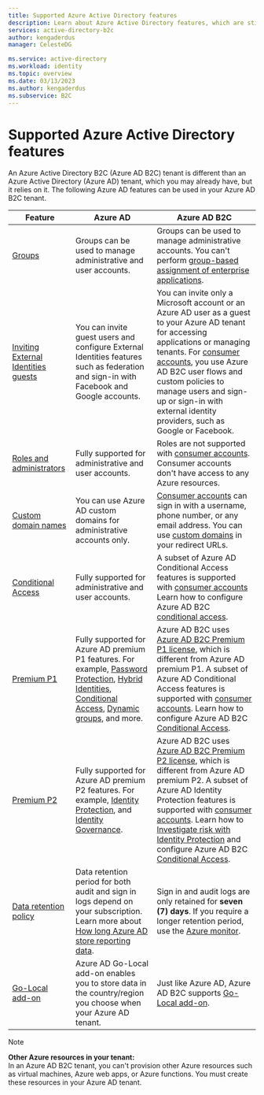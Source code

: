 ```yaml
---
title: Supported Azure Active Directory features
description: Learn about Azure Active Directory features, which are still supported in Azure AD B2C.
services: active-directory-b2c
author: kengaderdus
manager: CelesteDG

ms.service: active-directory
ms.workload: identity
ms.topic: overview
ms.date: 03/13/2023
ms.author: kengaderdus
ms.subservice: B2C
---
```


# Supported Azure Active Directory features

An Azure Active Directory B2C (Azure AD B2C) tenant is different than an Azure Active Directory (Azure AD) tenant, which you may already have, but it relies on it. The following Azure AD features can be used in your Azure AD B2C tenant.

|Feature  |Azure AD  | Azure AD B2C |
|---------|---------|---------|
| [Groups](../active-directory/fundamentals/how-to-manage-groups.md) | Groups can be used to manage administrative and user accounts.| Groups can be used to manage administrative accounts. You can't perform [group-based assignment of enterprise applications](../active-directory/manage-apps/assign-user-or-group-access-portal.md).|
| [Inviting External Identities guests](../active-directory//external-identities/add-users-administrator.md)| You can invite guest users and configure External Identities features such as federation and sign-in with Facebook and Google accounts. | You can invite only a Microsoft account or an Azure AD user as a guest to your Azure AD tenant for accessing applications or managing tenants. For [consumer accounts](user-overview.md#consumer-user), you use Azure AD B2C user flows and custom policies to manage users and sign-up or sign-in with external identity providers, such as Google or Facebook. |
| [Roles and administrators](../active-directory/fundamentals/how-subscriptions-associated-directory.md)| Fully supported for administrative and user accounts. | Roles are not supported with [consumer accounts](user-overview.md#consumer-user). Consumer accounts don't have access to any Azure resources.|
| [Custom domain names](../active-directory/fundamentals/add-custom-domain.md) |  You can use Azure AD custom domains for administrative accounts only. | [Consumer accounts](user-overview.md#consumer-user) can sign in with a username, phone number, or any email address. You can use [custom domains](custom-domain.md) in your redirect URLs.|
| [Conditional Access](../active-directory/conditional-access/overview.md) | Fully supported for administrative and user accounts. | A subset of Azure AD Conditional Access features is supported with [consumer accounts](user-overview.md#consumer-user) Learn how to configure Azure AD B2C [conditional access](conditional-access-user-flow.md).|
| [Premium P1](https://azure.microsoft.com/pricing/details/active-directory) | Fully supported for Azure AD premium P1 features. For example, [Password Protection](../active-directory/authentication/concept-password-ban-bad.md), [Hybrid Identities](../active-directory/hybrid/whatis-hybrid-identity.md),  [Conditional Access](../active-directory/roles/permissions-reference.md#), [Dynamic groups](../active-directory/enterprise-users/groups-create-rule.md), and more. | Azure AD B2C uses [Azure AD B2C Premium P1 license](https://azure.microsoft.com/pricing/details/active-directory/external-identities/), which is different from Azure AD premium P1. A subset of Azure AD Conditional Access features is supported with [consumer accounts](user-overview.md#consumer-user). Learn how to configure Azure AD B2C [Conditional Access](conditional-access-user-flow.md).|
| [Premium P2](https://azure.microsoft.com/pricing/details/active-directory/) | Fully supported for Azure AD premium P2 features. For example, [Identity Protection](../active-directory/identity-protection/overview-identity-protection.md), and [Identity Governance](../active-directory/governance/identity-governance-overview.md).  | Azure AD B2C uses [Azure AD B2C Premium P2 license](https://azure.microsoft.com/pricing/details/active-directory/external-identities/), which is different from Azure AD premium P2. A subset of Azure AD Identity Protection features is supported with [consumer accounts](user-overview.md#consumer-user). Learn how to [Investigate risk with Identity Protection](identity-protection-investigate-risk.md) and configure Azure AD B2C [Conditional Access](conditional-access-user-flow.md). |
|[Data retention policy](../active-directory/reports-monitoring/reference-reports-data-retention.md#how-long-does-azure-ad-store-the-data)|Data retention period for both audit and sign in logs depend on your subscription. Learn more about [How long Azure AD store reporting data](../active-directory/reports-monitoring/reference-reports-data-retention.md#how-long-does-azure-ad-store-the-data).|Sign in and  audit logs are only retained for **seven (7) days**. If you require a longer retention period, use the [Azure monitor](azure-monitor.md).|
| [Go-Local add-on](data-residency.md#go-local-add-on) | Azure AD Go-Local add-on enables you to store data in the country/region you choose when your Azure AD tenant.| Just like Azure AD, Azure AD B2C supports [Go-Local add-on](data-residency.md#go-local-add-on). |

> [!NOTE]
> **Other Azure resources in your tenant:** <br>In an Azure AD B2C tenant, you can't provision other Azure resources such as virtual machines, Azure web apps, or Azure functions. You must create these resources in your Azure AD tenant.
